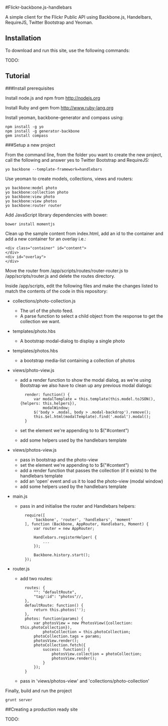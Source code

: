 #Flickr-backbone.js-handlebars

A simple client for the Flickr Public API using Backbone.js, Handelbars, RequireJS, Twitter Bootstrap and Yeoman.


## Installation

To download and run this site, use the following commands:

TODO:

## Tutorial

###Install prerequisites

Install node.js and npm from http://nodejs.org

Install Ruby and gem from http://www.ruby-lang.org

Install yeoman, backbone-generator and compass using:

	npm install -g yo
	npm install -g generator-backbone
	gem install compass

###Setup a new project

From the command line, from the folder you want to create the new project, call the following and answer yes to Twitter Bootstrap and RequireJS:

	yo backbone --template-framework=handlebars

Use yeoman to create models, collections, views and routers:

	yo backbone:model photo
	yo backbone:collection photo
	yo backbone:view photo
	yo backbone:view photos
	yo backbone:router router

Add JavaScript library dependencies with bower:

	bower install momentjs

Clean up the sample content from index.html, add an id to the container and add a new container for an overlay i.e.:

	<div class="container" id="content">
	</div>
    <div id="overlay">
    </div>

Move the router from /app/scripts/routes/router-router.js to /app/scripts/router.js and delete the routes directory.

Inside /app/scripts, edit the following files and make the changes listed to match the contents of the code in this repository:

* collections/photo-collection.js

	- The url of the photo feed.
	- A parse function to select a child object from the response to get the collection we want.

* templates/photo.hbs

	- A bootstrap modal-dialog to display a single photo

* templates/photos.hbs

	- a bootstrap media-list containing a collection of photos

* views/photo-view.js

	- add a render function to show the modal dialog, as we're using Bootstrap we also have to clean up any previous modal dialogs:

			render: function() {
	        	var modalTemplate = this.template(this.model.toJSON(), {helpers: this.helpers}),
		        	modalWindow;
		        $('body > .modal, body > .modal-backdrop').remove();
	        	this.$el.html(modalTemplate).find('.modal').modal();
	        }

	- set the element we're appending to to $("#content")
	- add some helpers used by the handlebars template 

* views/photos-view.js

	- pass in bootstrap and the photo-view
	- set the element we're appending to to $("#content")
	- add a render function that passes the collection (if it exists) to the handlebars template
	- add an 'open' event and us it to load the photo-view (modal window)
	- add some helpers used by the handlebars template 

* main.js

	- pass in and initialise the router and Handlebars helpers:

			require([
			    'backbone', 'router', 'handlebars', 'moment'
			], function (Backbone, AppRouter, Handlebars, Moment) {
			    var router = new AppRouter;

			    Handlebars.registerHelper( {
			    	...
			    });

			    Backbone.history.start();
			});

* router.js
	- add two routes:

			routes: {
			    "": "defaultRoute",
			    "tag/:id": "photos"//,
			},
			defaultRoute: function() {
			    return this.photos('');
			},
			photos: function(params) {
			    var photosView = new PhotosView({collection: this.photoCollection}),
			        photoCollection = this.photoCollection;
			    photoCollection.tags = params;
	            photosView.render();
			    photoCollection.fetch({
			        success: function() {
			            photosView.collection = photoCollection;
			            photosView.render();
			        }
			    });
			}

    - pass in 'views/photos-view' and 'collections/photo-collection'

Finally, build and run the project

	grunt server


##Creating a production ready site

TODO: